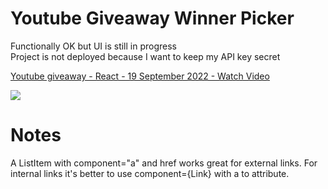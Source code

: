 # Youtube Giveaway Winner Picker
Functionally OK but  UI is still in progress<br>
Project is not deployed because I want to keep my API key secret
<a href="https://www.loom.com/share/27cbbd5c5c534221882cefbeccbaa253">
    <p>Youtube giveaway - React - 19 September 2022 - Watch Video</p>
    <img style="max-width:300px;" src="https://cdn.loom.com/sessions/thumbnails/27cbbd5c5c534221882cefbeccbaa253-with-play.gif">
  </a>
<br>

# Notes

A ListItem with component="a" and href works great for external links. For internal links it's better to use component={Link} with a to attribute.
<br>
<br>
<br>
<br>
<br>
<br>
<br>
